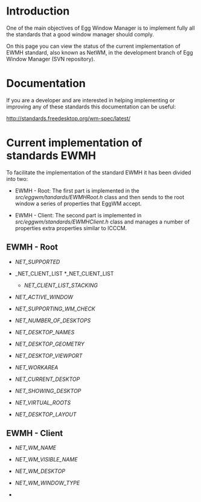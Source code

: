 # Introduction #

One of the main objectives of Egg Window Manager is to implement fully all the standards that a good window manager should comply.

On this page you can view the status of the current implementation of EWMH standard, also known as NetWM, in the development branch of Egg Window Manager (SVN repository).



# Documentation #

If you are a developer and are interested in helping implementing or improving any of these standards this documentation can be useful:

http://standards.freedesktop.org/wm-spec/latest/


# Current implementation of standards EWMH #

To facilitate the implementation of the standard EWMH it has been divided into two:

  * EWMH - Root: The first part is implemented in the _src/eggwm/tandards/EWMHRoot.h_ class and then sends to the root window a series of properties that EggWM accept.


  * EWMH - Client: The second part is implemented in _src/eggwm/standards/EWMHClient.h_ class and manages a number of properties extra properties similar to ICCCM.

## EWMH - Root ##

  * _NET\_SUPPORTED_

  * _NET\_CLIENT\_LIST
    *_NET\_CLIENT\_LIST
    * _NET\_CLIENT\_LIST\_STACKING_

  * _NET\_ACTIVE\_WINDOW_

  * _NET\_SUPPORTING\_WM\_CHECK_

  * _NET\_NUMBER\_OF\_DESKTOPS_

  * _NET\_DESKTOP\_NAMES_

  * _NET\_DESKTOP\_GEOMETRY_

  * _NET\_DESKTOP\_VIEWPORT_

  * _NET\_WORKAREA_

  * _NET\_CURRENT\_DESKTOP_

  * _NET\_SHOWING\_DESKTOP_

  * _NET\_VIRTUAL\_ROOTS_

  * _NET\_DESKTOP\_LAYOUT_


## EWMH - Client ##

  * _NET\_WM\_NAME_

  * _NET\_WM\_VISIBLE\_NAME_

  * _NET\_WM\_DESKTOP_

  * _NET\_WM\_WINDOW\_TYPE_

  * 